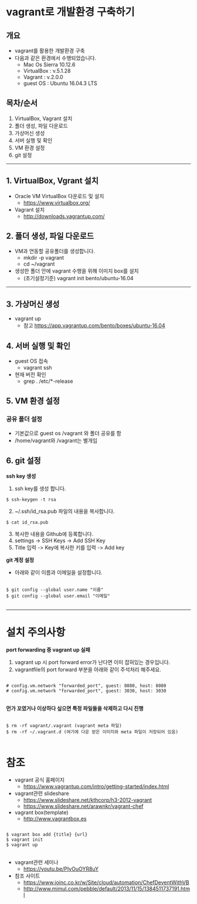# vagrant로 개발환경 구축하기
## 개요
* vagrant를 활용한 개발환경 구축
* 다음과 같은 환경에서 수행되었습니다.
  * Mac Os Sierra 10.12.6
  * VirtualBox : v.5.1.28
  * Vagrant : v.2.0.0
  * guest OS : Ubuntu 16.04.3 LTS
## 목차/순서
1. VirtualBox, Vagrant 설치
2. 폴더 생성, 파일 다운로드
3. 가상머신 생성
4. 서버 실행 및 확인
5. VM 환경 설정
6. git 설정
- - -
## 1. VirtualBox, Vgrant 설치
* Oracle VM VirtualBox 다운로드 및 설치
  * https://www.virtualbox.org/
* Vagrant 설치
  * http://downloads.vagrantup.com/
## 2. 폴더 생성, 파일 다운로드
* VM과 연동할 공유폴더를 생성합니다.
  * mkdir -p vagrant
  * cd ~/vagrant
* 생성한 폴더 안에 vagrant 수행을 위해 이미지 box를 설치
  * (초기설정기준) vagrant init bento/ubuntu-16.04
-  - -
## 3. 가상머신 생성
* vagrant up
    * 참고 https://app.vagrantup.com/bento/boxes/ubuntu-16.04
## 4. 서버 실행 및 확인
* guest OS 접속
  * vagrant ssh
* 현재 버전 확인
  * grep . /etc/*-release
## 5. VM 환경 설정
### 공유 폴더 설정
* 기본값으로 guest os /vagrant 와 폴더 공유를 함
* /home/vagrant와 /vagrant는 별개임
## 6. git 설정
**ssh key 생성**
1. ssh key를 생성 합니다.
<pre><code>$ ssh-keygen -t rsa</code></pre>
2. ~/.ssh/id_rsa.pub 파일의 내용을 복사합니다.
<pre><code>$ cat id_rsa.pub</code></pre>
3. 복사한 내용을 Github에 등록합니다.
  1. settings -> SSH Keys -> Add SSH Key
  2. Title 입력 -> Key에 복사한 키를 입력 -> Add key

**git 계정 설정**
* 아래와 같이 이름과 이메일을 설정합니다.
<pre>
<code>
$ git config --global user.name "이름"
$ git config --global user.email "이메일"
</code>
</pre>
- - -
# 설치 주의사항
**port forwarding 중 vagrant up 실패**
1. vagrant up 시 port forward error가 난다면 이미 잡혀있는 경우입니다.
2. vagrantfile의 port forward 부분을 아래와 같이 주석처리 해주세요.
<pre>
<code>
# config.vm.network "forwarded_port", guest: 8080, host: 8080
# config.vm.network "forwarded_port", guest: 3030, host: 3030
</code>
</pre>
**먼가 꼬였거나 이상하다 싶으면 특정 파일들을 삭제하고 다시 진행**
<pre>
<code>
$ rm -rf vagrant/.vagrant (vagrant meta 파일)
$ rm -rf ~/.vagrant.d (여기에 다운 받은 이미지와 meta 파일이 저장되어 있음)
</code>
</pre>
# 참조
* vagrant 공식 홈페이지
  * https://www.vagrantup.com/intro/getting-started/index.html
* vagrant관련 slideshare
  * https://www.slideshare.net/kthcorp/h3-2012-vagrant
  * https://www.slideshare.net/arawnkr/vagrant-chef
* vagrant box(template)
  * http://www.vagrantbox.es
<pre>
<code>
$ vagrant box add {title} {url}
$ vagrant init
$ vagrant up
</code>
</pre>
* vagrant관련 세미나
  * https://youtu.be/PIyOuOYR8uY
* 참조 사이트
  * https://www.joinc.co.kr/w/Site/cloud/automation/ChefDeventWithVB
  * http://www.mimul.com/pebble/default/2013/11/15/1384511737191.html

